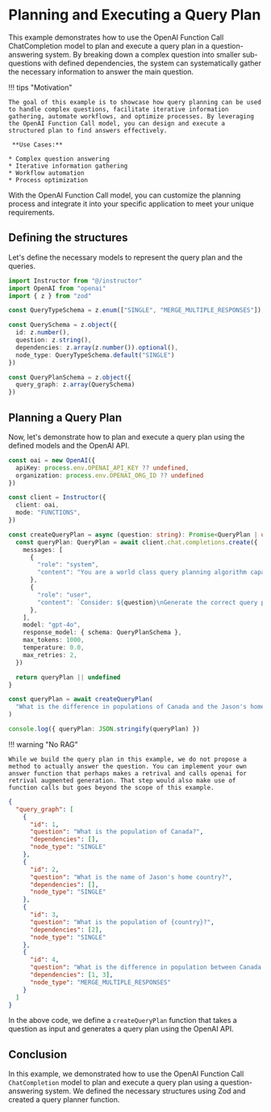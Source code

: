 # Planning and Executing a Query Plan

This example demonstrates how to use the OpenAI Function Call ChatCompletion model to plan and execute a query plan in a question-answering system. By breaking down a complex question into smaller sub-questions with defined dependencies, the system can systematically gather the necessary information to answer the main question.

!!! tips "Motivation"

    The goal of this example is to showcase how query planning can be used to handle complex questions, facilitate iterative information gathering, automate workflows, and optimize processes. By leveraging the OpenAI Function Call model, you can design and execute a structured plan to find answers effectively.

     **Use Cases:**

    * Complex question answering
    * Iterative information gathering
    * Workflow automation
    * Process optimization

With the OpenAI Function Call model, you can customize the planning process and integrate it into your specific application to meet your unique requirements.

## Defining the structures

Let's define the necessary models to represent the query plan and the queries.

```ts
import Instructor from "@/instructor"
import OpenAI from "openai"
import { z } from "zod"

const QueryTypeSchema = z.enum(["SINGLE", "MERGE_MULTIPLE_RESPONSES"]);

const QuerySchema = z.object({
  id: z.number(),
  question: z.string(),
  dependencies: z.array(z.number()).optional(),
  node_type: QueryTypeSchema.default("SINGLE")
})

const QueryPlanSchema = z.object({
  query_graph: z.array(QuerySchema)
})
```

## Planning a Query Plan

Now, let's demonstrate how to plan and execute a query plan using the defined models and the OpenAI API.

```ts
const oai = new OpenAI({
  apiKey: process.env.OPENAI_API_KEY ?? undefined,
  organization: process.env.OPENAI_ORG_ID ?? undefined
})

const client = Instructor({
  client: oai,
  mode: "FUNCTIONS",
})

const createQueryPlan = async (question: string): Promise<QueryPlan | undefined> => {
  const queryPlan: QueryPlan = await client.chat.completions.create({
    messages: [
      {
        "role": "system",
        "content": "You are a world class query planning algorithm capable of breaking apart questions into its dependency queries such that the answers can be used to inform the parent question. Do not answer the questions, simply provide a correct compute graph with good specific questions to ask and relevant dependencies. Before you call the function, think step-by-step to get a better understanding of the problem.",
      },
      {
        "role": "user",
        "content": `Consider: ${question}\nGenerate the correct query plan.`,
      },
    ],
    model: "gpt-4o",
    response_model: { schema: QueryPlanSchema },
    max_tokens: 1000,
    temperature: 0.0,
    max_retries: 2,
  })

  return queryPlan || undefined
}

const queryPlan = await createQueryPlan(
  "What is the difference in populations of Canada and the Jason's home country?"
)

console.log({ queryPlan: JSON.stringify(queryPlan) })
```

!!! warning "No RAG"

    While we build the query plan in this example, we do not propose a method to actually answer the question. You can implement your own answer function that perhaps makes a retrival and calls openai for retrival augmented generation. That step would also make use of function calls but goes beyond the scope of this example.

```json
{
  "query_graph": [
    {
      "id": 1,
      "question": "What is the population of Canada?",
      "dependencies": [],
      "node_type": "SINGLE"
    },
    {
      "id": 2,
      "question": "What is the name of Jason's home country?",
      "dependencies": [],
      "node_type": "SINGLE"
    },
    {
      "id": 3,
      "question": "What is the population of {country}?",
      "dependencies": [2],
      "node_type": "SINGLE"
    },
    {
      "id": 4,
      "question": "What is the difference in population between Canada and {country}?",
      "dependencies": [1, 3],
      "node_type": "MERGE_MULTIPLE_RESPONSES"
    }
  ]
}

```

In the above code, we define a `createQueryPlan` function that takes a question as input and generates a query plan using the OpenAI API.

## Conclusion

In this example, we demonstrated how to use the OpenAI Function Call `ChatCompletion` model to plan and execute a query plan using a question-answering system. We defined the necessary structures using Zod and created a query planner function.
